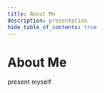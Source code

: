 ```yaml
---
title: About Me
description: presentation
hide_table_of_contents: true
---
```


# About Me

present myself

